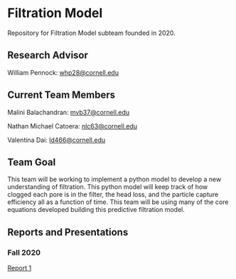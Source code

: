 # Filtration Model
Repository for Filtration Model subteam founded in 2020.
## Research Advisor

William Pennock: whp28@cornell.edu

## Current Team Members
Malini Balachandran: mvb37@cornell.edu

Nathan Michael Catoera: nlc63@cornell.edu

Valentina Dai: ld466@cornell.edu

## Team Goal
This team will be working to implement a python model to develop a new understanding of filtration. This python model will keep track of how clogged each pore is in the filter, the head loss, and the particle capture efficiency all as a function of time. This team will be using many of the core equations developed building this predictive filtration model.

## Reports and Presentations
### Fall 2020
[Report 1](https://colab.research.google.com/drive/1Jj8basxtewdS6IMNaQoA0l0V_SuHFC89)
